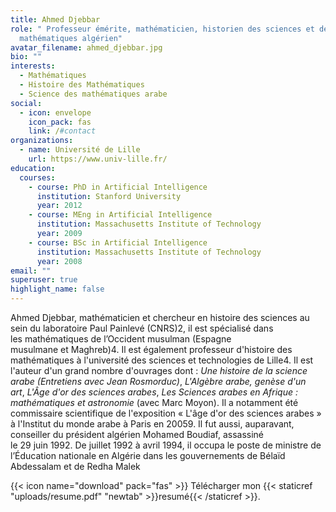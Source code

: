 ```yaml
---
title: Ahmed Djebbar
role: " Professeur émérite, mathématicien, historien des sciences et des
  mathématiques algérien"
avatar_filename: ahmed_djebbar.jpg
bio: ""
interests:
  - Mathématiques
  - Histoire des Mathématiques
  - Science des mathématiques arabe
social:
  - icon: envelope
    icon_pack: fas
    link: /#contact
organizations:
  - name: Université de Lille
    url: https://www.univ-lille.fr/
education:
  courses:
    - course: PhD in Artificial Intelligence
      institution: Stanford University
      year: 2012
    - course: MEng in Artificial Intelligence
      institution: Massachusetts Institute of Technology
      year: 2009
    - course: BSc in Artificial Intelligence
      institution: Massachusetts Institute of Technology
      year: 2008
email: ""
superuser: true
highlight_name: false
---
```

Ahmed Djebbar, mathématicien et chercheur en histoire des sciences au sein du laboratoire Paul Painlevé (CNRS)2, il est spécialisé dans les mathématiques de l’Occident musulman (Espagne musulmane et Maghreb)4. Il est également professeur d'histoire des mathématiques à l'université des sciences et technologies de Lille4. Il est l'auteur d'un grand nombre d'ouvrages dont : *Une histoire de la science arabe (Entretiens avec Jean Rosmorduc)[](https://fr.wikipedia.org/wiki/Ahmed_Djebbar#cite_note-5)*, *L'Algèbre arabe, genèse d'un art*, *L'Âge d'or des sciences arabes*, *Les Sciences arabes en Afrique : mathématiques et astronomie* (avec Marc Moyon)[](https://fr.wikipedia.org/wiki/Ahmed_Djebbar#cite_note-7). Il a notamment été commissaire scientifique de l'exposition « L'âge d'or des sciences arabes » à l'Institut du monde arabe à Paris en 20059. Il fut aussi, auparavant, conseiller du président algérien Mohamed Boudiaf, assassiné le 29 juin 1992. De juillet 1992 à avril 1994, il occupa le poste de ministre de l’Éducation nationale en Algérie dans les gouvernements de Bélaïd Abdessalam et de Redha Malek

{{< icon name="download" pack="fas" >}} Télécharger mon {{< staticref "uploads/resume.pdf" "newtab" >}}resumé{{< /staticref >}}.